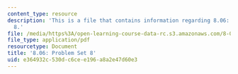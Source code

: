 ```yaml
---
content_type: resource
description: 'This is a file that contains information regarding 8.06: Problem set
  8.'
file: /media/https%3A/open-learning-course-data-rc.s3.amazonaws.com/8-06-quantum-physics-iii-spring-2016/e364932c530dc6cee196a8a2e47d60e3_MIT8_06S16_ps8.pdf
file_type: application/pdf
resourcetype: Document
title: '8.06: Problem Set 8'
uid: e364932c-530d-c6ce-e196-a8a2e47d60e3
---
```

